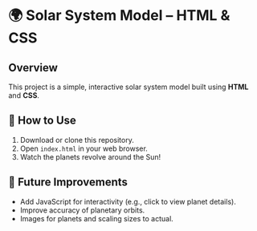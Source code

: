 # 🌍 Solar System Model – HTML & CSS  

## Overview  
This project is a simple, interactive solar system model built using **HTML** and **CSS**.

## 📜 How to Use  
1. Download or clone this repository.  
2. Open `index.html` in your web browser.  
3. Watch the planets revolve around the Sun!    

## 📌 Future Improvements  
- Add JavaScript for interactivity (e.g., click to view planet details).  
- Improve accuracy of planetary orbits.   
- Images for planets and scaling sizes to actual.